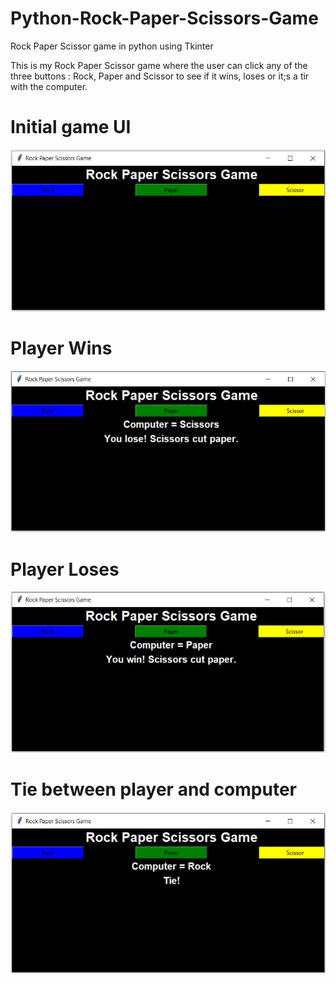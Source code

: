 # Python-Rock-Paper-Scissors-Game
Rock Paper Scissor game in python using Tkinter

This is my Rock Paper Scissor game where the user can click any of the three buttons : Rock, Paper and Scissor to see if it wins, loses or it;s a tir with the computer.

# Initial game UI
![RPSGame](rpsimages/game1.JPG "RPSGame")

# Player Wins
![RPSGame](rpsimages/game2.JPG "Win")

# Player Loses
![RPSGame](rpsimages/game4.JPG "Lose")

# Tie between player and computer
![RPSGame](rpsimages/game3.JPG "Tie")
